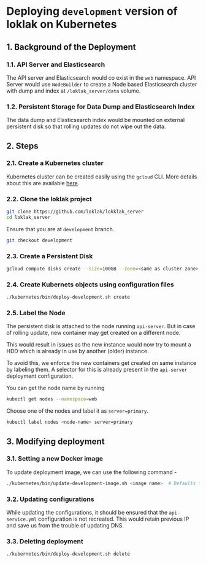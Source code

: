# Deploying `development` version of loklak on Kubernetes

## 1. Background of the Deployment

### 1.1. API Server and Elasticsearch
The API server and Elasticsearch would co exist in the `web` namespace. API Server would use `NodeBuilder` to create a Node based Elasticsearch cluster with dump and index at `/loklak_server/data` volume.

### 1.2. Persistent Storage for Data Dump and Elasticsearch Index
The data dump and Elasticsearch index would be mounted on external persistent disk so that rolling updates do not wipe out the data.

## 2. Steps

### 2.1. Create a Kubernetes cluster

Kubernetes cluster can be created easily using the `gcloud` CLI. More details about this are available [here](https://github.com/loklak/loklak_server/blob/development/docs/installation/installation_google_cloud_kubernetes.md#7-creating-a-container-cluster).

### 2.2. Clone the loklak project

```bash
git clone https://github.com/loklak/lokklak_server
cd loklak_server
```

Ensure that you are at `development` branch.

```bash
git checkout development
```

### 2.3. Create a Persistent Disk

```bash
gcloud compute disks create --size=100GB --zone=<same as cluster zone> data-index-disk
```

### 2.4. Create Kubernets objects using configuration files

```bash
./kubernetes/bin/deploy-development.sh create
```

### 2.5. Label the Node

The persistent disk is attached to the node running `api-server`. But in case of rolling update, new container may get created on a different node.

This would result in issues as the new instance would now try to mount a HDD which is already in use by another (older) instance.

To avoid this, we enforce the new containers get created on same instance by labeling them. A selector for this is already present in the `api-server` deployment configuration.

You can get the node name by running

```bash
kubectl get nodes --namespace=web
```

Choose one of the nodes and label it as `server=primary`.

```bash
kubectl label nodes <node-name> server=primary
```

## 3. Modifying deployment

### 3.1. Setting a new Docker image

To update deployment image, we can use the following command -

```bash
./kubernetes/bin/update-development-image.sh <image name>  # Defaults to loklak/loklak_server:development
```

### 3.2. Updating configurations

While updating the configurations, it should be ensured that the `api-service.yml` configuration is not recreated. This would retain previous IP and save us from the trouble of updating DNS.

### 3.3. Deleting deployment

```bash
./kubernetes/bin/deploy-development.sh delete
```

